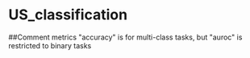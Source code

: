 # US_classification
##Comment
metrics "accuracy" is for multi-class tasks, but "auroc" is restricted to binary tasks
